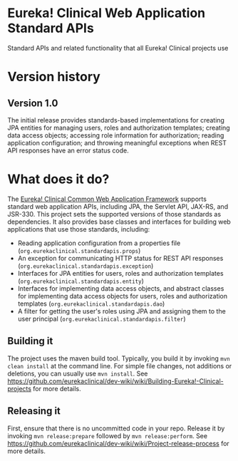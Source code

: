# Eureka! Clinical Web Application Standard APIs
Standard APIs and related functionality that all Eureka! Clinical projects use

# Version history
## Version 1.0
The initial release provides standards-based implementations for creating JPA entities for managing users, roles and authorization templates; creating data access objects; accessing role information for authorization; reading application configuration; and throwing meaningful exceptions when REST API responses have an error status code.

# What does it do?
The [Eureka! Clinical Common Web Application Framework](https://github.com/eurekaclinical/eurekaclinical-common)
supports standard web application APIs, including JPA, the Servlet API, JAX-RS, and JSR-330. This project
sets the supported versions of those standards as dependencies. It also provides base classes and interfaces for building
web applications that use those standards, including:
* Reading application configuration from a properties file (`org.eurekaclinical.standardapis.props`)
* An exception for communicating HTTP status for REST API responses (`org.eurekaclinical.standardapis.exception`)
* Interfaces for JPA entities for users, roles and authorization templates (`org.eurekaclinical.standardapis.entity`)
* Interfaces for implementing data access objects, and abstract classes for implementing data access objects for users, roles and authorization templates (`org.eurekaclinical.standardapis.dao`)
* A filter for getting the user's roles using JPA and assigning them to the user principal (`org.eurekaclinical.standardapis.filter`)

## Building it
The project uses the maven build tool. Typically, you build it by invoking `mvn clean install` at the command line. For simple file changes, not additions or deletions, you can usually use `mvn install`. See https://github.com/eurekaclinical/dev-wiki/wiki/Building-Eureka!-Clinical-projects for more details.

## Releasing it
First, ensure that there is no uncommitted code in your repo. Release it by invoking `mvn release:prepare` followed by `mvn release:perform`. See https://github.com/eurekaclinical/dev-wiki/wiki/Project-release-process for more details.
